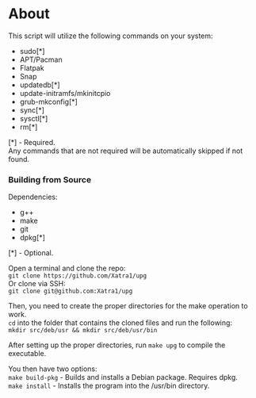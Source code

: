 # About
This script will utilize the following commands on your system:
- sudo\[*]
- APT/Pacman
- Flatpak
- Snap
- updatedb\[*]
- update-initramfs/mkinitcpio
- grub-mkconfig\[*]
- sync\[*]
- sysctl\[*]
- rm\[*]  
  
\[*] - Required.  
Any commands that are not required will be automatically skipped if not found.
### Building from Source
Dependencies:
- g++
- make
- git
- dpkg\[*]  
  
\[*] - Optional.
  
Open a terminal and clone the repo:  
``git clone https://github.com/Xatra1/upg``  
Or clone via SSH:  
``git clone git@github.com:Xatra1/upg``  
  
Then, you need to create the proper directories for the make operation to work.  
``cd`` into the folder that contains the cloned files and run the following:  
``mkdir src/deb/usr && mkdir src/deb/usr/bin``  

After setting up the proper directories, run ``make upg`` to compile the executable.  
  
You then have two options:  
``make build-pkg`` - Builds and installs a Debian package. Requires dpkg.  
``make install`` - Installs the program into the /usr/bin directory.
